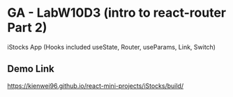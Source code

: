 # GA - LabW10D3 (intro to react-router Part 2)

iStocks App (Hooks included useState, Router, useParams, Link, Switch)

## Demo Link
https://kienwei96.github.io/react-mini-projects/iStocks/build/